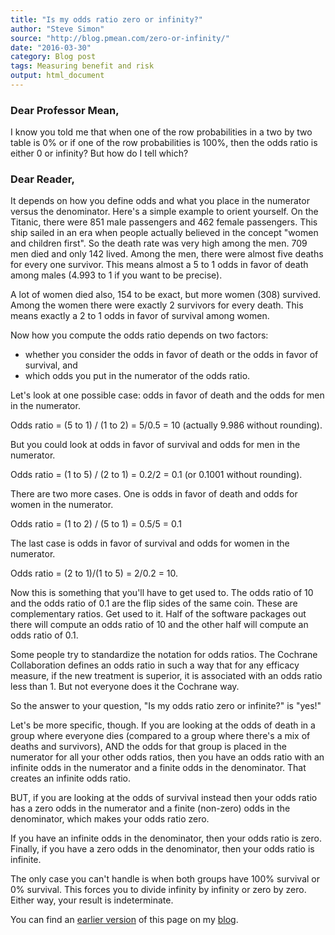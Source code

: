 ```yaml
---
title: "Is my odds ratio zero or infinity?"
author: "Steve Simon"
source: "http://blog.pmean.com/zero-or-infinity/"
date: "2016-03-30"
category: Blog post
tags: Measuring benefit and risk
output: html_document
---
```


### Dear Professor Mean, 

I know you told me that when one of the row probabilities in a two by two table is 0% or if one of the row probabilities is 100%, then the odds ratio is either 0 or infinity? But how do I tell which?

<!---More--->

### Dear Reader,

It depends on how you define odds and what you place in the numerator versus the denominator. Here's a simple example to orient yourself. On the Titanic, there were 851 male passengers and 462 female passengers. This ship sailed in an era when people actually believed in the concept "women and children first". So the death rate was very high among the men. 709 men died and only 142 lived. Among the men, there were almost five deaths for every one survivor. This means almost a 5 to 1 odds in favor of death among males (4.993 to 1 if you want to be precise).

A lot of women died also, 154 to be exact, but more women (308) survived. Among the women there were exactly 2 survivors for every death. This means exactly a 2 to 1 odds in favor of survival among women.

Now how you compute the odds ratio depends on two factors:

+ whether you consider the odds in favor of death or the odds in favor of survival, and
+ which odds you put in the numerator of the odds ratio.

Let's look at one possible case: odds in favor of death and the odds for men in the numerator.

Odds ratio = (5 to 1) / (1 to 2) = 5/0.5 = 10 (actually 9.986 without rounding).

But you could look at odds in favor of survival and odds for men in the numerator.

Odds ratio = (1 to 5) / (2 to 1) = 0.2/2 = 0.1 (or 0.1001 without rounding).

There are two more cases. One is odds in favor of death and odds for women in the numerator.

Odds ratio = (1 to 2) / (5 to 1) = 0.5/5 = 0.1 

The last case is odds in favor of survival and odds for women in the numerator.

Odds ratio = (2 to 1)/(1 to 5) = 2/0.2 = 10.

Now this is something that you'll have to get used to. The odds ratio of 10 and the odds ratio of 0.1 are the flip sides of the same coin. These are complementary ratios. Get used to it. Half of the software packages out there will compute an odds ratio of 10 and the other half will compute an odds ratio of 0.1.

Some people try to standardize the notation for odds ratios. The Cochrane Collaboration defines an odds ratio in such a way that for any efficacy measure, if the new treatment is superior, it is associated with an odds ratio less than 1. But not everyone does it the Cochrane way.

So the answer to your question, "Is my odds ratio zero or infinite?" is "yes!"

Let's be more specific, though. If you are looking at the odds of death in a group where everyone dies (compared to a group where there's a mix of deaths and survivors), AND the odds for that group is placed in the numerator for all your other odds ratios, then you have an odds ratio with an infinite odds in the numerator and a finite odds in the denominator. That creates an infinite odds ratio.

BUT, if you are looking at the odds of survival instead then your odds ratio has a zero odds in the numerator and a finite (non-zero) odds in the denominator, which makes your odds ratio zero.

If you have an infinite odds in the denominator, then your odds ratio is zero. Finally, if you have a zero odds in the denominator, then your odds ratio is infinite.

The only case you can't handle is when both groups have 100% survival or 0% survival. This forces you to divide infinity by infinity or zero by zero. Either way, your result is indeterminate.

You can find an [earlier version][sim1] of this page on my [blog][sim2].

[sim1]: http://blog.pmean.com/zero-or-infinity/
[sim2]: http://blog.pmean.com
